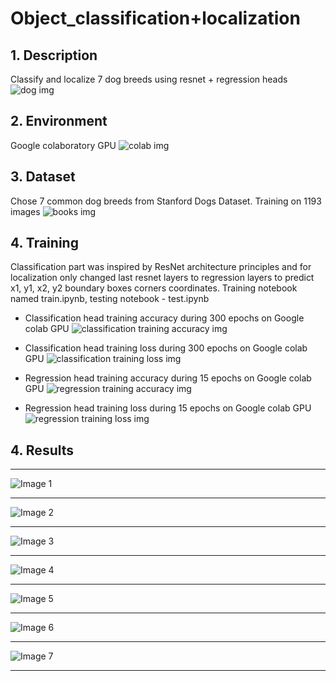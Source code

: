 # Object_classification+localization

## 1. Description
Classify and localize 7 dog breeds using resnet  + regression heads ![dog img](https://github.com/Antanskas/Object_classification-localization/blob/master/repository_images/dog.png)


## 2. Environment 
Google colaboratory GPU ![colab img](https://github.com/Antanskas/Object_classification-localization/blob/master/repository_images/colab.png)

## 3. Dataset
Chose 7 common dog breeds from Stanford Dogs Dataset. Training on 1193 images ![books img](https://github.com/Antanskas/Object_classification-localization/blob/master/repository_images/books.png)

## 4. Training
Classification part was inspired by ResNet architecture principles and for localization only changed last resnet layers to regression layers to predict x1, y1, x2, y2 boundary boxes corners coordinates. Training notebook named train.ipynb, testing notebook - test.ipynb

* Classification head training accuracy during 300 epochs on Google colab GPU
![classification training accuracy img](https://github.com/Antanskas/Object_classification-localization/blob/master/models/ResNet50_300/ResNet50_300_acc.png)
* Classification head training loss during 300 epochs on Google colab GPU
![classification training loss img](https://github.com/Antanskas/Object_classification-localization/blob/master/models/ResNet50_300/ResNet50_300_loss.png)

* Regression head training accuracy during 15 epochs on Google colab GPU
![regression training accuracy img](https://github.com/Antanskas/Object_classification-localization/blob/master/models/Regression/regression_15_acc.png)
* Regression head training loss during 15 epochs on Google colab GPU
![regression training loss img](https://github.com/Antanskas/Object_classification-localization/blob/master/models/Regression/regression_15_loss.png)

## 4. Results
- - -
![Image 1](https://github.com/Antanskas/Object_classification-localization/blob/master/outputs/output_1.PNG)  
- - -
![Image 2](https://github.com/Antanskas/Object_classification-localization/blob/master/outputs/output_2.PNG) 
- - -
![Image 3](https://github.com/Antanskas/Object_classification-localization/blob/master/outputs/output_3.PNG)   
- - -
![Image 4](https://github.com/Antanskas/Object_classification-localization/blob/master/outputs/output_4.PNG)   
- - -
![Image 5](https://github.com/Antanskas/Object_classification-localization/blob/master/outputs/output_5.PNG)  
- - -
![Image 6](https://github.com/Antanskas/Object_classification-localization/blob/master/outputs/output_6.PNG) 
- - -
![Image 7](https://github.com/Antanskas/Object_classification-localization/blob/master/outputs/output_7.PNG)
- - -

